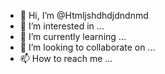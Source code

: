 - 👋 Hi, I’m @Htmljshdhdjdndnmd
- 👀 I’m interested in ...
- 🌱 I’m currently learning ...
- 💞️ I’m looking to collaborate on ...
- 📫 How to reach me ...

<!---
Htmljshdhdjdndnmd/Htmljshdhdjdndnmd is a ✨ special ✨ repository because its `README.md` (this file) appears on your GitHub profile.
You can click the Preview link to take a look at your changes.
--->
